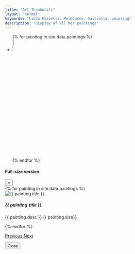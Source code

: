 ```yaml
---
title: "Art Thumbnails"
layout: "normal"
keywords: "Linda Mezzetti, Melbourne, Australia, painting"
description: "Display of all her paintings"
---
```

<div class="container">
<div class="row">
<ul class="list-inline text-center">
{% for painting in site.data.paintings %}
<li class="col" data-toggle="modal" data-target="#myModal"><a href="#myGallery" data-slide-to="{{painting.file}}"><img style="height:10%;width:10%" src="../assets/img/{{ painting.type }}/{{ painting.file}}.jpg" class="img-thumbnail" /></a></li>
{% endfor %}
<!--<li data-toggle="modal" data-target="#myModal">
<a href="#myGallery" data-slide-to="0"><img style="height:10%;width:10%" src="{{ "../assets/img/acrylics/0.jpg" | relative_url}}" class="img-thumbnail" /></a>
</li>
<li data-toggle="modal" data-target="#myModal"><a href="#myGallery" data-slide-to="1"><img style="height:10%;width:10%" src="{{ "../assets/img/acrylics/1.jpg"|relative_url }}" class="img-thumbnail" /></a></li>-->
</ul>
<!-- The Modal -->

<div class="modal" id="myModal">

<div class="modal-dialog">

<div class="modal-content"> 

<!-- Modal Header -->

<div class="modal-header"> <h4 class="modal-title">Full-size version</h4> <button type="button" class="close" data-dismiss="modal">&times;</button> </div>

<!-- Modal body -->

<div class="modal-body"> 

<!--INSERT CAROUSEL & FULL SIZE IMAGES HERE-->

<div id="myGallery" class="carousel slide bg-dark" data-ride="carousel"  data-interval="false" > 
<div class="carousel-inner" role="listbox"> 
<div class="container">
<div class="row">
{% for painting in site.data.paintings %}
<div {% if painting.file == 0%} class="col carousel-item active" {% else %} class="col carousel-item" {% endif %}> <img class="d-block mx-auto" src="../assets/img/{{ painting.type }}/{{ painting.file }}.jpg" alt="{{ painting.title }}"> 
<div class="carousel-caption"> <h5>{{ painting.title }}</h5> <p>{{ painting.desc }} {{ painting.size}}</p> </div><!--end-caption-->
</div><!--end-item-->
{% endfor %}
</div><!-- end row -->
</div><!-- end container -->
</div><!--end-inner-->

<!--Previous & Next arrows-->

<a class="carousel-control-prev" href="#myGallery" role="button" data-slide="prev"> <span class="carousel-control-prev-icon" aria-hidden="true"></span> <span class="sr-only">Previous</span> </a> <a class="carousel-control-next" href="#myGallery" role="button" data-slide="next"> <span class="carousel-control-next-icon" aria-hidden="true"></span> <span class="sr-only">Next</span> </a> </div><!--end-inner-->

</div><!--end-carousel-->

<div class="modal-footer">


<button type="button" class="btn btn-danger" data-dismiss="modal">Close</button>

</div><!-- end modal-footer -->


</div><!--end-modal-body-->
<!-- end width -->

